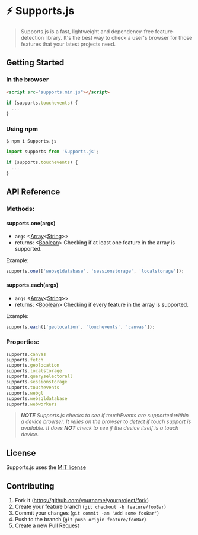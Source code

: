 # ⚡ Supports.js
> Supports.js is a fast, lightweight and dependency-free feature-detection library. It's the best way to check a user's browser for those features that your latest projects need.

## Getting Started

### In the browser

```html
<script src="supports.min.js"></script>
```
```javascript
if (supports.touchevents) {
  ...
}
```

### Using npm

```shell
$ npm i Supports.js
```
```javascript
import supports from 'Supports.js';

if (supports.touchevents) {
  ...
}
```

## API Reference

### Methods:

#### supports.one(args)
* `args` <[Array](https://developer.mozilla.org/en-US/docs/Web/JavaScript/Reference/Global_Objects/Array)<[String](https://developer.mozilla.org/en-US/docs/Web/JavaScript/Data_structures#String_type)>>
* returns: <[Boolean](https://developer.mozilla.org/en-US/docs/Web/JavaScript/Data_structures#Boolean_type)> Checking if at least one feature in the array is supported.

Example:
```javascript
supports.one(['websqldatabase', 'sessionstorage', 'localstorage']);
```
#### supports.each(args)
* `args` <[Array](https://developer.mozilla.org/en-US/docs/Web/JavaScript/Reference/Global_Objects/Array)<[String](https://developer.mozilla.org/en-US/docs/Web/JavaScript/Data_structures#String_type)>>
* returns: <[Boolean](https://developer.mozilla.org/en-US/docs/Web/JavaScript/Data_structures#Boolean_type)> Checking if every feature in the array is supported.

Example:
```javascript
supports.each(['geolocation', 'touchevents', 'canvas']);
```

### Properties:
```javascript
supports.canvas
supports.fetch
supports.geolocation
supports.localstorage
supports.queryselectorall
supports.sessionstorage
supports.touchevents
supports.webgl
supports.websqldatabase
supports.webworkers
```
> ***NOTE** Supports.js checks to see if touchEvents are supported within a device browser. It relies on the browser to detect if touch support is available. It does **NOT** check to see if the device itself is a touch device.*

## License 

Supports.js uses the [MIT license](https://opensource.org/licenses/MIT)

## Contributing

1. Fork it (<https://github.com/yourname/yourproject/fork>)
2. Create your feature branch (`git checkout -b feature/fooBar`)
3. Commit your changes (`git commit -am 'Add some fooBar'`)
4. Push to the branch (`git push origin feature/fooBar`)
5. Create a new Pull Request